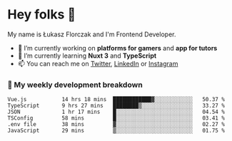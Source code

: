 # Hey folks 👋

My name is Łukasz Florczak and I'm Frontend Developer. 

- 🔭 I’m currently working on **platforms for gamers** and **app for tutors**
- 🌱 I’m currently learning **Nuxt 3** and **TypeScript**
- 📫 You can reach me on [Twitter](https://twitter.com/lukaszflorczak), [LinkedIn](https://pl.linkedin.com/in/lukasz-florczak) or [Instagram](https://instagram.com/lukaszflorczak)


### 🧮 My weekly development breakdown

<!--START_SECTION:waka-->

```text
Vue.js           14 hrs 18 mins  ████████████▓░░░░░░░░░░░░   50.37 %
TypeScript       9 hrs 27 mins   ████████▒░░░░░░░░░░░░░░░░   33.27 %
JSON             1 hr 17 mins    █░░░░░░░░░░░░░░░░░░░░░░░░   04.54 %
TSConfig         58 mins         █░░░░░░░░░░░░░░░░░░░░░░░░   03.41 %
.env file        38 mins         ▓░░░░░░░░░░░░░░░░░░░░░░░░   02.27 %
JavaScript       29 mins         ▒░░░░░░░░░░░░░░░░░░░░░░░░   01.75 %
```

<!--END_SECTION:waka-->

<!--
**lukaszflorczak/lukaszflorczak** is a ✨ _special_ ✨ repository because its `README.md` (this file) appears on your GitHub profile.

Here are some ideas to get you started:

- 🔭 I’m currently working on ...
- 🌱 I’m currently learning ...
- 👯 I’m looking to collaborate on ...
- 🤔 I’m looking for help with ...
- 💬 Ask me about ...
- 📫 How to reach me: ...
- 😄 Pronouns: ...
- ⚡ Fun fact: ...
-->

